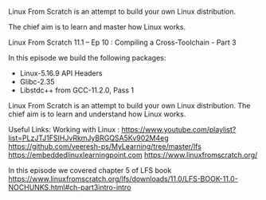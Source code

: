 Linux From Scratch is an attempt to build your own Linux distribution.

The chief aim is to learn and master how Linux works.

Linux From Scratch 11.1 – Ep 10 : Compiling a Cross-Toolchain - Part 3  

In this episode we build the following packages:
- Linux-5.16.9 API Headers
- Glibc-2.35
- Libstdc++ from GCC-11.2.0, Pass 1

Linux From Scratch is an attempt to build your own Linux distribution.
The chief aim is to learn and understand how Linux works.

Useful Links:
Working with Linux : https://www.youtube.com/playlist?list=PLzJTJ1FSIHJvRkmJyBRGQSA5Kv902M4eg 
https://github.com/veeresh-ps/MyLearning/tree/master/lfs
https://embeddedlinuxlearningpoint.com 
https://www.linuxfromscratch.org/

In this episode we covered chapter 5 of LFS book https://www.linuxfromscratch.org/lfs/downloads/11.0/LFS-BOOK-11.0-NOCHUNKS.html#ch-part3intro-intro
